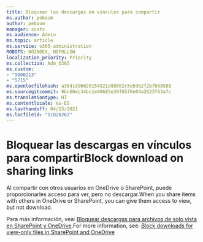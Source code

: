 ```yaml
---
title: Bloquear las descargas en vínculos para compartir
ms.author: pebaum
author: pebaum
manager: scotv
ms.audience: Admin
ms.topic: article
ms.service: o365-administration
ROBOTS: NOINDEX, NOFOLLOW
localization_priority: Priority
ms.collection: Adm_O365
ms.custom:
- "9000213"
- "5715"
ms.openlocfilehash: a3641d96029154921a98502c5eb9b2f2bf668588
ms.sourcegitcommit: 8bc60ec34bc1e40685e3976576e04a2623f63a7c
ms.translationtype: HT
ms.contentlocale: es-ES
ms.lasthandoff: 04/15/2021
ms.locfileid: "51820267"
---
```

# <a name="block-download-on-sharing-links"></a><span data-ttu-id="7088c-102">Bloquear las descargas en vínculos para compartir</span><span class="sxs-lookup"><span data-stu-id="7088c-102">Block download on sharing links</span></span>

<span data-ttu-id="7088c-103">Al compartir con otros usuarios en OneDrive o SharePoint, puede proporcionarles acceso para ver, pero no descargar.</span><span class="sxs-lookup"><span data-stu-id="7088c-103">When you share items with others in OneDrive or SharePoint, you can give them access to view, but not download.</span></span>

<span data-ttu-id="7088c-104">Para más información, vea: [Bloquear descargas para archivos de solo vista en SharePoint y OneDrive](https://support.microsoft.com/office/block-downloads-for-view-only-files-in-sharepoint-and-onedrive-6051184b-62ac-4149-b874-13dcd40ef91e).</span><span class="sxs-lookup"><span data-stu-id="7088c-104">For more information, see: [Block downloads for view-only files in SharePoint and OneDrive](https://support.microsoft.com/office/block-downloads-for-view-only-files-in-sharepoint-and-onedrive-6051184b-62ac-4149-b874-13dcd40ef91e)</span></span>
